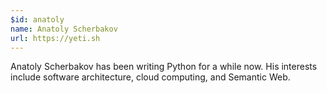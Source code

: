 ```yaml
---
$id: anatoly
name: Anatoly Scherbakov
url: https://yeti.sh
---
```


Anatoly Scherbakov has been writing Python for a while now. His interests include software architecture, cloud computing, and Semantic Web.
